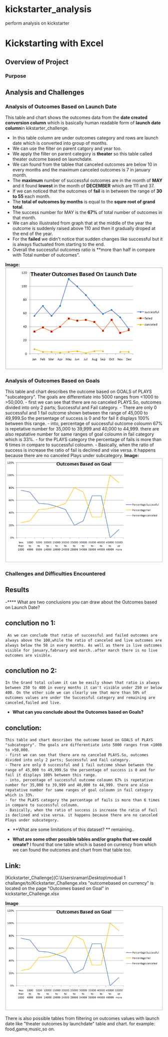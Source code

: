 # kickstarter_analysis
perform analysis on kickstarter

# Kickstarting with Excel

## Overview of Project


### Purpose

## Analysis and Challenges

### Analysis of Outcomes Based on Launch Date
   This table and chart shows the outcomes data from the **date created conversion column** which is basically human readable form of **launch date column**in kikstarter_challenge.
   - In this table column are under outcomes category and rows are launch date which is converted into group of months.
   - We can use the filter on parent catgory and year too.
   - We apply the filter on parent category is **theater** so this table called theater outcome based on launchdate.
   - We can found from the tablee that canceled outcomes are below 10 in every months and the maximum canceled outcomes is 7 in january month.
   - The **maximum** number of successful outcomes are in the month of **MAY** and it found **lowest** in the month of **DECEMBER** which are 111 and 37.
   - If we can noticed that the outcomes of **fail** is in between the range of **30 to 55** each month.
   - The **total of outcomes by months** is equal to the **squre root of grand total**.
   - The success number for MAY is the **67%** of total number of outcomes in that month.
   - We can also illustrated from graph that at the middle of the year the outcome is suddenly raised above 110 and then it gradually droped at the end of the year.
   - For the **failed** we didn't notice that sudden changes like successful but it is always fluctuated from starting to the end.
   - Overall the successful outcomes ratio is **more than half in compare with Total number of outcomes". 

**Image:**
![Theater_Outcomes_vs_Launch](Resources/Theater_Outcomes_vs_Launch.png)

### Analysis of Outcomes Based on Goals

This table and chart describes the outcome based on GOALS of PLAYS "subcategory". The goals are differentiate into 5000 ranges from <1000 to >50,000.
    - first we can see that there are no canceled PLAYS.So, outcomes divided into only 2 parts; Successful and Fail category.
    - There are only 0 successful and 1 fail outcome shown between the range of 45,000 to 49,999.So the persentage of success is 0 and for fail it displays 100% between this range.
    - into, percentage of successful outcome coloumn 67% is repetative number for 35,000 to 39,999 and 40,000 to 44,999. there are also repatative number for same ranges of goal coloumn in fail category which is 33%.
    - for the PLAYS category the percentage of fails is more than 6 times in compare to successful coloumn.
    - Basically, when the ratio of success is increase the ratio of fail is declined and vise versa. it happens because there are no canceled Plays under subcategory.
    **Image:**
    ![Outcomes_vs_Goals](Resources/Outcomes_vs_Goals.png)
    

### Challenges and Difficulties Encountered

## Results

-**** What are two conclusions you can draw about the Outcomes based on Launch Date?

## conclution no 1:
     As we can conclude that ratio of successful and failed outcomes are always above the 100,while the ratio of canceled and live outcomes are always below the 50 in every months. As well as there is live outcomes visible for january,fabruary and march..after march there is no live outcomes are visible.

## conclution no 2:
    In the Grand total column it can be easily shown that ratio is always between 250 to 400 in every months it can't visible under 250 or below 400. On the other side we can clearly see that more than 50% of outcomes values are under the Successful category and remaining are canceled,failed and live.

- **What can you conclude about the Outcomes based on Goals?**
## conclution:
    This table and chart describes the outcome based on GOALS of PLAYS "subcategory". The goals are differentiate into 5000 ranges from <1000 to >50,000.
    - first we can see that there are no canceled PLAYS.So, outcomes divided into only 2 parts; Successful and Fail category.
    - There are only 0 successful and 1 fail outcome shown between the range of 45,000 to 49,999.So the persentage of success is 0 and for fail it displays 100% between this range.
    - into, percentage of successful outcome coloumn 67% is repetative number for 35,000 to 39,999 and 40,000 to 44,999. there are also repatative number for same ranges of goal coloumn in fail category which is 33%.
    - for the PLAYS category the percentage of fails is more than 6 times in compare to successful coloumn.
    - Basically, when the ratio of success is increase the ratio of fail is declined and vise versa. it happens because there are no canceled Plays under subcategory.


- **What are some limitations of this dataset?
**
remaining..

- **What are some other possible tables and/or graphs that we could create?**
I found that one table which is based on currency from which we can found the outcomes and chart from that table too.

## Link:
[Kickstarter_Challenge](C:\Users\raman\Desktop\modual 1 challange/to/Kickstarter_Challenge.xlxs
"outcomebased on currency"  is located on the page "Outcomes based on Goal" in kickstarter_Challenge.xlsx

**Image**
![Outcome_vs_Goals](Resources/Outcomes_vs_Goals.png)



 There is also possible tables from filtering on outcomes values with launch date like "theater outcomes by launchdate" table and chart. for example: food,game,music,so on.


